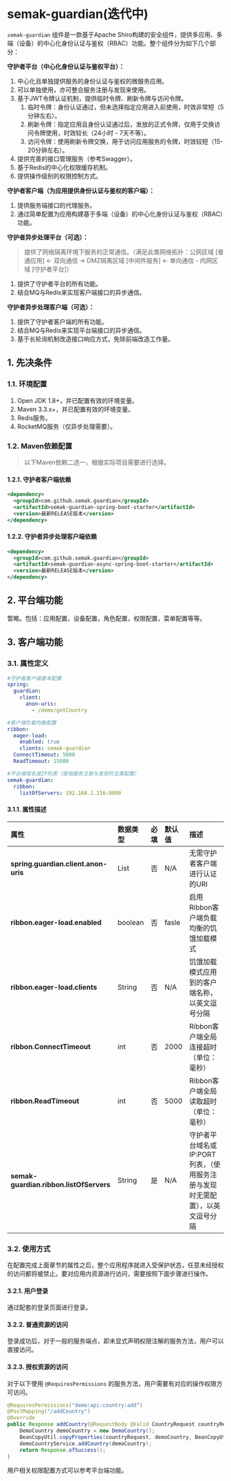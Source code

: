 # semak-guardian(迭代中)

`semak-guardian` 组件是一款基于Apache Shiro构建的安全组件，提供多应用、多端（设备）的中心化身份认证与鉴权（RBAC）功能。整个组件分为如下几个部分：


**守护者平台（中心化身份认证与鉴权平台）：**

1. 中心化且单独提供服务的身份认证与鉴权的微服务应用。
1. 可以单独使用，亦可整合服务注册与发现来使用。
1. 基于JWT令牌认证机制，提供临时令牌、刷新令牌与访问令牌。
   1. 临时令牌：身份认证通过，但未选择指定应用进入前使用，时效非常短（5分钟左右）。
   1. 刷新令牌：指定应用且身份认证通过后，发放的正式令牌，仅用于交换访问令牌使用，时效较长（24小时 - 7天不等）。
   1. 访问令牌：使用刷新令牌交换，用于访问应用服务的令牌，时效较短（15-20分钟左右）。
4. 提供完善的接口管理服务（参考Swagger）。
4. 基于Redis的中心化权限缓存机制。
4. 提供操作级别的权限控制方式。



**守护者客户端（为应用提供身份认证与鉴权的客户端）：**

1. 提供服务端接口的代理服务。
1. 通过简单配置为应用构建基于多端（设备）的中心化身份认证与鉴权（RBAC）功能。


**守护者异步处理平台（可选）：**

> 提供了网络隔离环境下服务的正常通信。（满足此类网络拓扑：公网区域 [普通应用] <- 双向通信 -> DMZ隔离区域 [中间件服务] <- 单向通信 - 内网区域 [守护者平台]）

1. 提供了守护者平台的所有功能。
1. 结合MQ与Redis来实现客户端接口的异步通信。



**守护者异步处理客户端（可选）：**

1. 提供了守护者客户端的所有功能。
1. 结合MQ与Redis来实现平台端接口的异步通信。
1. 基于长轮询机制改造接口响应方式，免除前端改造工作量。



## 1. 先决条件
### 1.1. 环境配置

1. Open JDK 1.8+，并已配置有效的环境变量。
1. Maven 3.3.x+，并已配置有效的环境变量。
1. Redis服务。
1. RocketMQ服务（仅异步处理需要）。



### 1.2. Maven依赖配置
> 以下Maven依赖二选一，根据实际项目需要进行选择。

#### 1.2.1. 守护者客户端依赖
```xml
<dependency>
  <groupId>com.github.semak.guardian</groupId>
  <artifactId>semak-guardian-spring-boot-starter</artifactId>
  <version>最新RELEASE版本</version>
</dependency>
```



#### 1.2.2. 守护者异步处理客户端依赖

```xml
<dependency>
  <groupId>com.github.semak.guardian</groupId>
  <artifactId>semak-guardian-async-spring-boot-starter</artifactId>
  <version>最新RELEASE版本</version>
</dependency>
```



## 2. 平台端功能


暂略。包括：应用配置，设备配置，角色配置，权限配置，菜单配置等等。



## 3. 客户端功能

### 3.1. 属性定义
```yaml
#守护者客户端基本配置
spring:
  guardian:
    client:
      anon-uris:
        - /demo/getCountry

#客户端负载均衡配置
ribbon:
  eager-load:
    enabled: true
    clients: semak-guardian
  ConnectTimeout: 5000
  ReadTimeout: 15000

#平台端域名或IP列表（使用服务注册与发现时无需配置）
semak-guardian:
  ribbon:
    listOfServers: 192.168.1.216:8090
```



#### 3.1.1. 属性描述

| **属性** | **数据类型** | **必填** | **默认值** | **描述** |
| :---- | :---- | :---- | :---- | :---- |
| **spring.guardian.client.anon-uris** | List | 否 | N/A | 无需守护者客户端进行认证的URI |
| **ribbon.eager-load.enabled** | boolean | 否 | fasle | 启用Ribbon客户端负载均衡的饥饿加载模式 |
| **ribbon.eager-load.clients** | String | 否 | N/A | 饥饿加载模式应用到的客户端名称，以英文逗号分隔 |
| **ribbon.ConnectTimeout** | int | 否 | 2000 | Ribbon客户端全局连接超时（单位：毫秒） |
| **ribbon.ReadTimeout** | int | 否 | 5000 | Ribbon客户端全局读取超时（单位：毫秒） |
| **semak-guardian.ribbon.listOfServers** | String | 是 | N/A | 守护者平台域名或IP:PORT列表，（使用服务注册与发现时无需配置），以英文逗号分隔 |



### 3.2. 使用方式


在配置完成上面章节的属性之后，整个应用程序就进入受保护状态，任意未经授权的访问都将被禁止。要对应用内资源进行访问，需要按照下面步骤进行操作。


#### 3.2.1. 用户登录
通过配套的登录页面进行登录。



#### 3.2.2. 普通资源的访问

登录成功后，对于一般的服务端点，即未显式声明权限注解的服务方法，用户可以直接访问。



#### 3.2.3. 授权资源的访问

对于以下使用 `@RequiresPermissions` 的服务方法，用户需要有对应的操作权限方可访问。
```java
@RequiresPermissions("demo:api:country:add")
@PostMapping("/addCountry")
@Override
public Response addCountry(@RequestBody @Valid CountryRequest countryRequest) {
    DemoCountry demoCountry = new DemoCountry();
    BeanCopyUtil.copyProperties(countryRequest, demoCountry, BeanCopyUtil.OverridePolicy.INCREMENTAL);
    demoCountryService.addCountry(demoCountry);
    return Response.ofSuccess();
}
```
用户相关权限配置方式可以参考平台端功能。
